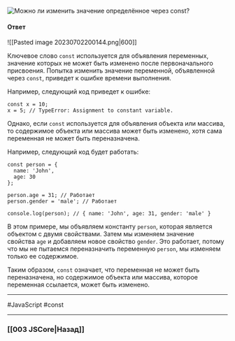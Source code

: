 ![Можно ли изменить значение определённое через `const`?](https://youtu.be/IooJ3P2VUYs?t=407)

#### Ответ

![[Pasted image 20230702200144.png|600]]

Ключевое слово `const` используется для объявления переменных, значение которых не может быть изменено после первоначального присвоения. Попытка изменить значение переменной, объявленной через `const`, приведет к ошибке времени выполнения.

Например, следующий код приведет к ошибке:

```
const x = 10;
x = 5; // TypeError: Assignment to constant variable.
```

Однако, если `const` используется для объявления объекта или массива, то содержимое объекта или массива может быть изменено, хотя сама переменная не может быть переназначена.

Например, следующий код будет работать:

```
const person = {
  name: 'John',
  age: 30
};

person.age = 31; // Работает
person.gender = 'male'; // Работает

console.log(person); // { name: 'John', age: 31, gender: 'male' }
```

В этом примере, мы объявляем константу `person`, которая является объектом с двумя свойствами. Затем мы изменяем значение свойства `age` и добавляем новое свойство `gender`. Это работает, потому что мы не пытаемся переназначить переменную `person`, мы изменяем только ее содержимое.

Таким образом, `const` означает, что переменная не может быть переназначена, но содержимое объекта или массива, которое переменная ссылается, может быть изменено.

___
 #JavaScript #const

___

### [[003 JSCore|Назад]]